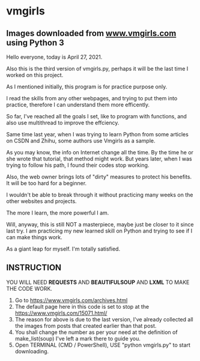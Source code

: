 # vmgirls

## Images downloaded from www.vmgirls.com using Python 3

Hello everyone, today is April 27, 2021.

Also this is the third version of vmgirls.py, perhaps it will be the last time I worked on this project.

As I mentioned initially, this program is for practice purpose only.

I read the skills from any other webpages, and trying to put them into practice, therefore I can understand them more efficently.

So far, I've reached all the goals I set, like to program with functions, and also use multithread to improve the effciency.

Same time last year, when I was trying to learn Python from some articles on CSDN and Zhihu, some authors use Vmgirls as a sample.

As you may know, the info on Internet change all the time. By the time he or she wrote that tutorial, that method might work. But years later, when I was trying to follow his path, I found their codes stop working.

Also, the web owner brings lots of "dirty" measures to protect his benefits. It will be too hard for a beginner.

I wouldn't be able to break through it without practicing many weeks on the other websites and projects.

The more I learn, the more powerful I am.

Will, anyway, this is still NOT a masterpiece, maybe just be closer to it since last try. I am practicing my new learned skill on Python and trying to see if I can make things work.

As a giant leap for myself. I'm totally satisfied.

## INSTRUCTION

YOU WILL NEED **REQUESTS** AND **BEAUTIFULSOUP** AND **LXML** TO MAKE THE CODE WORK.


1. Go to https://www.vmgirls.com/archives.html
2. The default page here in this code is set to stop at the
    https://www.vmgirls.com/15071.html/
3. The reason for above is due to the last version, I've already collected all the
images from posts that created earlier than that post.
4. You shall change the number as per your need at the definition of make_list(soup)
I've left a mark there to guide you.
5. Open TERMINAL (CMD / PowerShell), USE "python vmgirls.py" to start downloading. 

